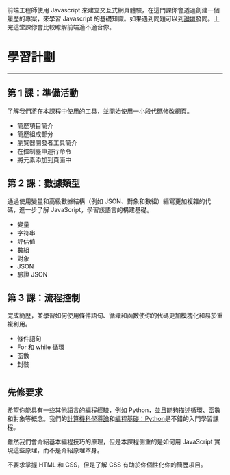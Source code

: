 

前端工程師使用 Javascript 來建立交互式網頁體驗，在這門課你會透過創建一個履歷的專案，來學習 Javascript 的基礎知識。如果遇到問題可以到[論壇](https://www.gitbook.com/book/jeffrey1183/udacity-notes-intro-to-programming/edit#)發問。上完這堂課你會比較瞭解前端適不適合你。

# 

# 學習計劃

---

## 第 1 課：準備活動

了解我們將在本課程中使用的工具，並開始使用一小段代碼修改網頁。

* 簡歷項目簡介
* 簡歷組成部分
* 瀏覽器開發者工具簡介
* 在控制臺中運行命令
* 將元素添加到頁面中

## 第 2 課：數據類型

通過使用變量和高級數據結構（例如 JSON、對象和數組）編寫更加複雜的代碼，進一步了解 JavaScript，學習該語言的構建基礎。

* 變量
* 字符串
* 評估值
* 數組
* 對象
* JSON
* 驗證 JSON

## 第 3 課：流程控制

完成簡歷，並學習如何使用條件語句、循環和函數使你的代碼更加模塊化和易於重複利用。

* 條件語句
* For 和 while 循環
* 函數
* 封裝

# 

## 先修要求

希望你能具有一些其他語言的編程經驗，例如 Python，並且能夠描述循環、函數和對象等概念。我們的[計算機科學導論](https://www.gitbook.com/book/jeffrey1183/udacity-notes-intro-to-programming/edit#)和[編程基礎：Python](https://www.gitbook.com/book/jeffrey1183/udacity-notes-intro-to-programming/edit#)是不錯的入門學習課程。

雖然我們會介紹基本編程技巧的原理，但是本課程側重的是如何用 JavaScript 實現這些原理，而不是介紹原理本身。

不要求掌握 HTML 和 CSS，但是了解 CSS 有助於你個性化你的簡歷項目。

